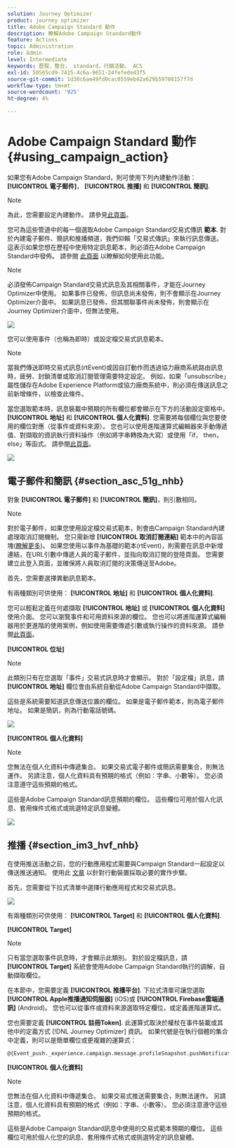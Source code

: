 ```yaml
---
solution: Journey Optimizer
product: journey optimizer
title: Adobe Campaign Standard 動作
description: 瞭解Adobe Campaign Standard動作
feature: Actions
topic: Administration
role: Admin
level: Intermediate
keywords: 歷程，整合， standard，行銷活動， ACS
exl-id: 50565cd9-7415-4c6a-9651-24fefeded3f5
source-git-commit: 1d30c6ae49fd0cac0559eb42a629b59708157f7d
workflow-type: tm+mt
source-wordcount: '925'
ht-degree: 4%

---
```


# Adobe Campaign Standard 動作 {#using_campaign_action}

如果您有Adobe Campaign Standard，則可使用下列內建動作活動： **[!UICONTROL 電子郵件]**， **[!UICONTROL 推播]** 和 **[!UICONTROL 簡訊]**.

>[!NOTE]
>
>為此，您需要設定內建動作。 請參見[此頁面](../action/acs-action.md)。

您可為這些管道中的每一個選取Adobe Campaign Standard交易式傳訊 **範本**. 對於內建電子郵件、簡訊和推播頻道，我們仰賴「交易式傳訊」來執行訊息傳送。 這表示如果您想在歷程中使用特定訊息範本，則必須在Adobe Campaign Standard中發佈。 請參閱 [此頁面](https://experienceleague.adobe.com/docs/campaign-standard/using/communication-channels/transactional-messaging/getting-started-with-transactional-msg.html?lang=zh-Hant) 以瞭解如何使用此功能。

>[!NOTE]
>
>必須發佈Campaign Standard交易式訊息及其相關事件，才能在Journey Optimizer中使用。 如果事件已發佈，但訊息尚未發佈，則不會顯示在Journey Optimizer介面中。 如果訊息已發佈，但其關聯事件尚未發佈，則會顯示在Journey Optimizer介面中，但無法使用。

![](assets/journey59.png)

您可以使用事件（也稱為即時）或設定檔交易式訊息範本。

>[!NOTE]
>
>當我們傳送即時交易式訊息(rtEvent)或因自訂動作而透過協力廠商系統路由訊息時，疲勞、封鎖清單或取消訂閱管理需要特定設定。 例如，如果「unsubscribe」屬性儲存在Adobe Experience Platform或協力廠商系統中，則必須在傳送訊息之前新增條件，以檢查此條件。

當您選取範本時，訊息裝載中預期的所有欄位都會顯示在下方的活動設定窗格中。 **[!UICONTROL 地址]** 和 **[!UICONTROL 個人化資料]**. 您需要將每個欄位與您要使用的欄位對應（從事件或資料來源）。 您也可以使用進階運算式編輯器來手動傳遞值、對擷取的資訊執行資料操作（例如將字串轉換為大寫）或使用「if， then， else」等函式。 請參閱[此頁面](expression/expressionadvanced.md)。

![](assets/journey60.png)

## 電子郵件和簡訊 {#section_asc_51g_nhb}

對象 **[!UICONTROL 電子郵件]** 和 **[!UICONTROL 簡訊]**，則引數相同。

>[!NOTE]
>
>對於電子郵件，如果您使用設定檔交易式範本，則會由Campaign Standard內建處理取消訂閱機制。 您只需新增 **[!UICONTROL 取消訂閱連結]** 範本中的內容區塊([瞭解更多](https://experienceleague.adobe.com/docs/campaign-standard/using/communication-channels/transactional-messaging/getting-started-with-transactional-msg.html?lang=zh-Hant))。 如果您使用以事件為基礎的範本(rtEvent)，則需要在訊息中新增連結，在URL引數中傳遞人員的電子郵件，並指向取消訂閱的登陸頁面。 您需要建立此登入頁面，並確保將人員取消訂閱的決策傳送至Adobe。

首先，您需要選擇異動訊息範本。

有兩種類別可供使用： **[!UICONTROL 地址]** 和 **[!UICONTROL 個人化資料]**.

您可以輕鬆定義在何處擷取 **[!UICONTROL 地址]** 或 **[!UICONTROL 個人化資料]** 使用介面。 您可以瀏覽事件和可用資料來源的欄位。 您也可以將進階運算式編輯器用於更進階的使用案例，例如使用需要傳遞引數或執行操作的資料來源。 請參閱[此頁面](expression/expressionadvanced.md)。

**[!UICONTROL 位址]**

>[!NOTE]
>
>此類別只有在您選取「事件」交易式訊息時才會顯示。 對於「設定檔」訊息，請 **[!UICONTROL 地址]** 欄位會由系統自動從Adobe Campaign Standard中擷取。

這些是系統需要知道訊息傳送位置的欄位。 如果是電子郵件範本，則為電子郵件地址。 如果是簡訊，則為行動電話號碼。

![](assets/journey61.png)

**[!UICONTROL 個人化資料]**

>[!NOTE]
>
>您無法在個人化資料中傳遞集合。 如果交易式電子郵件或簡訊需要集合，則無法運作。 另請注意，個人化資料具有預期的格式（例如：字串、小數等）。 您必須注意遵守這些預期的格式。

這些是Adobe Campaign Standard訊息預期的欄位。 這些欄位可用於個人化訊息、套用條件式格式或挑選特定訊息變體。

![](assets/journey62.png)

## 推播 {#section_im3_hvf_nhb}

在使用推送活動之前，您的行動應用程式需要與Campaign Standard一起設定以傳送推送通知。 使用此 [文章](https://helpx.adobe.com/tw/campaign/kb/integrate-mobile-sdk.html) 以針對行動裝置採取必要的實作步驟。

首先，您需要從下拉式清單中選擇行動應用程式和交易式訊息。

![](assets/journey62bis.png)

有兩種類別可供使用： **[!UICONTROL Target]** 和 **[!UICONTROL 個人化資料]**.

**[!UICONTROL Target]**

>[!NOTE]
>
>只有當您選取事件訊息時，才會顯示此類別。 對於設定檔訊息，請 **[!UICONTROL Target]** 系統會使用Adobe Campaign Standard執行的調解，自動擷取欄位。

在本節中，您需要定義 **[!UICONTROL 推播平台]**. 下拉式清單可讓您選取 **[!UICONTROL Apple推播通知伺服器]** (iOS)或 **[!UICONTROL Firebase雲端通訊]** (Android)。 您也可以從事件或資料來源選取特定欄位，或定義進階運算式。

您也需要定義 **[!UICONTROL 註冊Token]**. 此運算式取決於權杖在事件裝載或其他中的定義方式 [!DNL Journey Optimizer] 資訊。 如果代號是在執行個體的集合中定義，則可以是簡單欄位或更複雜的運算式：

```
@{Event_push._experience.campaign.message.profileSnapshot.pushNotificationTokens.first().token}
```

**[!UICONTROL 個人化資料]**

>[!NOTE]
>
>您無法在個人化資料中傳遞集合。 如果交易式推送需要集合，則無法運作。 另請注意，個人化資料具有預期的格式（例如：字串、小數等）。 您必須注意遵守這些預期的格式。

這些是Adobe Campaign Standard訊息中使用的交易式範本預期的欄位。 這些欄位可用於個人化您的訊息、套用條件式格式或挑選特定的訊息變體。
